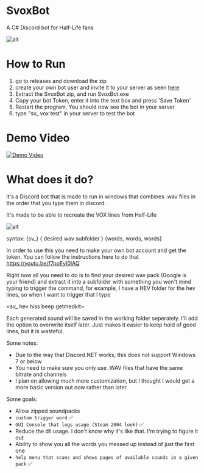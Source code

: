 # SvoxBot
A C# Discord bot for Half-Life fans

![alt](https://i.imgur.com/1OoXXSs.jpg)

# How to Run

1. go to releases and download the zip
2. create your own bot user and invite it to your server as seen [here](https://youtu.be/f7poEyI0lAQ)
3. Extract the SvoxBot zip, and run SvoxBot.exe
4. Copy your bot Token, enter it into the text box and press 'Save Token'
5. Restart the program. You should now see the bot in your server
6. type "sv_ vox test" in your server to test the bot

# Demo Video

[![Demo Video](https://img.youtube.com/vi/W_ySzLsUe-M/0.jpg)](https://youtu.be/W_ySzLsUe-M)

# What does it do?

it's a Discord bot that is made to run in windows that
combines .wav files in the order that you type them in discord.

It's made to be able to recreate the VOX lines from Half-Life

![alt](https://i.imgur.com/EoRCIrp.png)

syntax: {sv_} { desired wav subfolder } {words, words, words}

In order to use this you need to make your own bot account and get the token.
You can follow the instructions here to do that https://youtu.be/f7poEyI0lAQ

Right now all you need to do is to find your desired wav pack (Google is your friend) and extract it into a subfolder
with something you won't mind typing to trigger the command, for example, I have a HEV folder for the hev lines, so when I want to trigger that I type 

<sv_ hev hiss beep getmedkit>

Each generated sound will be saved in the working folder seperately. I'll add the option to overwrite itself later. Just makes it easier to keep hold of good lines, but it is wasteful.

Some notes: 
- Due to the way that Discord.NET works, this does not support Windows 7 or below
- You need to make sure you only use .WAV files that have the same bitrate and channels
- I plan on allowing much more customization, but I thought I would get a more basic version out now rather than later

Some goals:
- Allow zipped soundpacks
- `custom trigger word` ✅
- `GUI Console that logs usage (Steam 2004 look)` ✅
- Reduce the dll usage. I don't know why it's like that. I'm trying to figure it out
- Ability to show you all the words you messed up instead of just the first one
- `help menu that scans and shows pages of available sounds in a given pack` ✅
